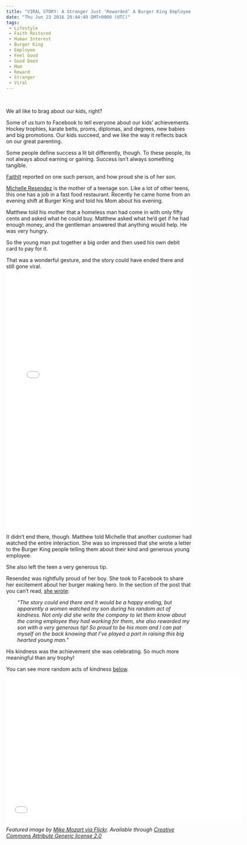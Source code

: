 ```yaml
---
title: "VIRAL STORY: A Stranger Just ‘Rewarded’ A Burger King Employee For Doing Something Crazy"
date: "Thu Jun 23 2016 20:44:49 GMT+0000 (UTC)"
tags: 
 - Lifestyle
 - Faith Restored
 - Human Interest
 - Burger King
 - Employee
 - Feel Good
 - Good Deed
 - Mom
 - Reward
 - Stranger
 - Viral
---
```

<p><!--OffDef--><br>
<!--Ads1--></p><p>We all like to brag about our kids, right?</p><p>Some of us turn&#xA0;to Facebook to tell everyone about our kids&#x2019; achievements. Hockey trophies, karate belts, proms, diplomas, and degrees, new babies and big promotions. Our kids succeed, and we like the way it reflects back on our great parenting.</p><p>Some people define success a lit bit differently, though. To these people, its not always about earning or gaining.&#xA0;Success isn&#x2019;t always something tangible.</p><p><a href="http://www.faithit.com/burger-king-employee-100-dollar-tip-helping-homeless-man-michelle-resendez/" onclick="__gaTracker(&apos;send&apos;, &apos;event&apos;, &apos;outbound-article&apos;, &apos;http://www.faithit.com/burger-king-employee-100-dollar-tip-helping-homeless-man-michelle-resendez/&apos;, &apos;FaithIt&apos;);">FaithIt</a> reported on one such person, and how&#xA0;proud she is of her son.</p><p><a href="https://www.facebook.com/michelle.resendez.9" onclick="__gaTracker(&apos;send&apos;, &apos;event&apos;, &apos;outbound-article&apos;, &apos;https://www.facebook.com/michelle.resendez.9&apos;, &apos;Michelle Resendez&apos;);">Michelle Resendez</a> is the mother of a teenage son. Like a lot of other teens, this one has a job&#xA0;in a fast food restaurant. Recently he came home from an evening shift at Burger King and told his Mom about his evening.</p><p>Matthew&#xA0;told his mother that a homeless man had come in&#xA0;with only fifty cents and asked what he could buy. Matthew asked what he&#x2019;d get if he had enough money, and the gentleman answered that anything would help. He was very hungry.</p><p>So the young man put together a big order and then used his own debit card to pay for it.</p><p>That was a wonderful gesture, and the story could have ended there and still gone viral.<br>
<iframe style="border: none; overflow: hidden;" src="//www.facebook.com/plugins/post.php?href=https%3A%2F%2Fwww.facebook.com%2Fphoto.php%3Ffbid%3D1290664964294273%26set%3Da.115510401809741.15447.100000523450392%26type%3D3&amp;width=500" width="500" height="702" frameborder="0" scrolling="no"></iframe></p><p>It didn&#x2019;t end there, though. Matthew told Michelle that another customer had watched the entire interaction. She was so impressed that she wrote a letter to the Burger King people telling them about their kind and generous young employee.</p><p>She also left the teen a very generous tip.</p><p>Resendez was rightfully proud of her boy. She took to Facebook to share her excitement about her burger making hero. In the section of the post that you can&#x2019;t read, <a href="https://www.facebook.com/photo.php?fbid=1290664964294273&amp;set=a.115510401809741.15447.100000523450392&amp;type=3&amp;theater" onclick="__gaTracker(&apos;send&apos;, &apos;event&apos;, &apos;outbound-article&apos;, &apos;https://www.facebook.com/photo.php?fbid=1290664964294273&amp;set=a.115510401809741.15447.100000523450392&amp;type=3&amp;theater&apos;, &apos;she wrote&apos;);">she wrote</a>:</p><p><!--Ads2--></p><p class="p1" style="padding-left: 30px;"><em><span class="s1">&#x201C;The story could end there and It would be a happy ending, but apparently a women watched my son during his random act of kindness. Not only did she write the company to let them know about the caring employee they had working for them, she also rewarded my son with a very generous tip! So proud to be his mom and I can pat myself on the back knowing that I&#x2019;ve played a part in raising this big hearted young man.&#x201D;</span></em></p><p class="p1">His kindness was the achievement she was celebrating. So much more meaningful than any trophy!</p><p class="p1">You can see more random acts of kindness <a href="https://youtu.be/oeph_eX_pVw" onclick="__gaTracker(&apos;send&apos;, &apos;event&apos;, &apos;outbound-article&apos;, &apos;https://youtu.be/oeph_eX_pVw&apos;, &apos;below&apos;);">below</a>.</p><p><span class="embed-youtube" style="text-align:center; display: block;"><iframe class="youtube-player" type="text/html" width="640" height="390" src="//www.youtube.com/embed/oeph_eX_pVw?version=3&amp;rel=1&amp;fs=1&amp;autohide=2&amp;showsearch=0&amp;showinfo=1&amp;iv_load_policy=1&amp;wmode=transparent" allowfullscreen="true" style="border:0;"></iframe></span></p><p><em>Featured image by <a href="https://www.flickr.com/photos/jeepersmedia/14028641427/in/photolist-nnEsm4-8FHQM6-n3bA95-BfKgEy-npViUT-frNYRb-ngdiF3-G8pba-nnE2px-nu91R2-nGnCPf-oKU8ie-92qrFn-AkvKid-oipRVw-otpvbm-oHSki3-otpuou-otpr4n-oKCnTK-5Wh16C-oKSgVq-otpuCC-oKCma4-otpYoV-8yKDbS-93H31K-otpXaT-oHSjgJ-fBKFaD-otpXjR-oKCmqK-npVchY-9FhfZD-nGd4pf-nx7CHE-yPCExj-nGo6Hf-7eg1Xi-nJc26i-oiyJ4j-JHPu9-oiyJAw-kvgyny-oFJX7t-e1H4vW-ofdJq3-yacgJh-42maj-j6quj8" onclick="__gaTracker(&apos;send&apos;, &apos;event&apos;, &apos;outbound-article&apos;, &apos;https://www.flickr.com/photos/jeepersmedia/14028641427/in/photolist-nnEsm4-8FHQM6-n3bA95-BfKgEy-npViUT-frNYRb-ngdiF3-G8pba-nnE2px-nu91R2-nGnCPf-oKU8ie-92qrFn-AkvKid-oipRVw-otpvbm-oHSki3-otpuou-otpr4n-oKCnTK-5Wh16C-oKSgVq-otpuCC-oKCma4-otpYoV-8yKDbS-93H31K-otpXaT-oHSjgJ-fBKFaD-otpXjR-oKCmqK-npVchY-9FhfZD-nGd4pf-nx7CHE-yPCExj-nGo6Hf-7eg1Xi-nJc26i-oiyJ4j-JHPu9-oiyJAw-kvgyny-oFJX7t-e1H4vW-ofdJq3-yacgJh-42maj-j6quj8&apos;, &apos;Mike Mozart via Flickr&apos;);">Mike Mozart via Flickr</a>. Available through <a href="https://creativecommons.org/licenses/by/2.0/" onclick="__gaTracker(&apos;send&apos;, &apos;event&apos;, &apos;outbound-article&apos;, &apos;https://creativecommons.org/licenses/by/2.0/&apos;, &apos;Creative Commons Attribute Generic license 2.0&apos;);">Creative Commons Attribute Generic license 2.0</a></em></p>